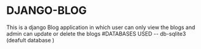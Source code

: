 # DJANGO-BLOG
This is a django Blog application in which user can only view the blogs and admin can update or delete the blogs
#DATABASES USED -- db-sqlite3 (deafult database )
